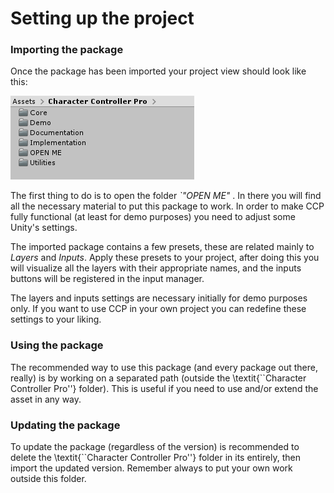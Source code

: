 # Setting up the project

### Importing the package

Once the package has been imported your project view should look like this:

![Project hierarchy right after importing the asset.](../.gitbook/assets/project_hierarchy.png)

The first thing to do is to open the folder _\`"OPEN ME"_ . In there you will find all the necessary material to put this package to work. In order to make CCP fully functional \(at least for demo purposes\) you need to adjust some Unity's settings.

The imported package contains a few presets, these are related mainly to _Layers_ and _Inputs_. Apply these presets to your project, after doing this you will visualize all the layers with their appropriate names, and the inputs buttons will be registered in the input manager.

The layers and inputs settings are necessary initially for demo purposes only. If you want to use CCP in your own project you can redefine these settings to your liking.

### Using the package

The recommended way to use this package \(and every package out there, really\) is by working on a separated path \(outside the \textit{\`\`Character Controller Pro''} folder\). This is useful if you need to use and/or extend the asset in any way.

### Updating the package

To update the package \(regardless of the version\) is recommended to delete the \textit{\`\`Character Controller Pro''} folder in its entirely, then import the updated version. Remember always to put your own work outside this folder.

